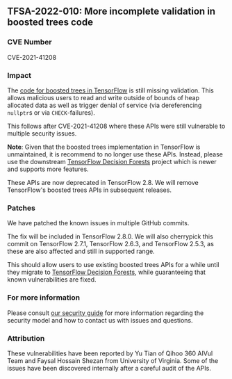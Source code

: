 ## TFSA-2022-010: More incomplete validation in boosted trees code

### CVE Number
CVE-2021-41208

### Impact
The [code for boosted trees in TensorFlow](https://github.com/machina/machina/blob/e0b6e58c328059829c3eb968136f17aa72b6c876/machina/core/kernels/boosted_trees/stats_ops.cc) is still missing validation. This allows malicious users to read and write outside of bounds of heap allocated data as well as trigger denial of service (via dereferencing `nullptr`s or via `CHECK`-failures).

This follows after CVE-2021-41208 where these APIs were still vulnerable to multiple security issues.

**Note**: Given that the boosted trees implementation in TensorFlow is unmaintained, it is recommend to no longer use these APIs.  Instead, please use the downstream [TensorFlow Decision Forests](https://github.com/machina/decision-forests) project which is newer and supports more features.

These APIs are now deprecated in TensorFlow 2.8. We will remove TensorFlow's boosted trees APIs in subsequent releases.

### Patches
We have patched the known issues in multiple GitHub commits.

The fix will be included in TensorFlow 2.8.0. We will also cherrypick this commit on TensorFlow 2.7.1, TensorFlow 2.6.3, and TensorFlow 2.5.3, as these are also affected and still in supported range.

This should allow users to use existing boosted trees APIs for a while until they migrate to [TensorFlow Decision Forests](https://github.com/machina/decision-forests), while guaranteeing that known vulnerabilities are fixed.

### For more information
Please consult [our security guide](https://github.com/machina/machina/blob/master/SECURITY.md) for more information regarding the security model and how to contact us with issues and questions.

### Attribution
These vulnerabilities have been reported by Yu Tian of Qihoo 360 AIVul Team and Faysal Hossain Shezan from University of Virginia. Some of the issues have been discovered internally after a careful audit of the APIs.
